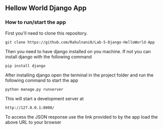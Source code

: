 ## Hellow World Django App
### How to run/start the app
First you'll need to clone this repository.
```git
git clone https://github.com/Rahulnani0/Lab-5-Django-HelloWorld-App
```
Then you need to have django installed on you machine. If not you can install django with the following command
``` 
pip install django
```
After installing django open the terminal in the project folder and run the following command to start the app
```
python manage.py runserver
```
This will start a development server at
```
http://127.0.0.1:8000/
```
To access the JSON response use the link provided to by the app load the above URL to your browser
